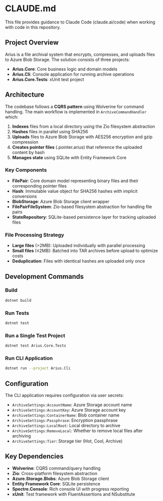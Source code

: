 # CLAUDE.md

This file provides guidance to Claude Code (claude.ai/code) when working with code in this repository.

## Project Overview

Arius is a file archival system that encrypts, compresses, and uploads files to Azure Blob Storage. The solution consists of three projects:

- **Arius.Core**: Core business logic and domain models
- **Arius.Cli**: Console application for running archive operations
- **Arius.Core.Tests**: xUnit test project

## Architecture

The codebase follows a **CQRS pattern** using Wolverine for command handling. The main workflow is implemented in `ArchiveCommandHandler` which:

1. **Indexes** files from a local directory using the Zio filesystem abstraction
2. **Hashes** files in parallel using SHA256
3. **Uploads** files to Azure Blob Storage with AES256 encryption and gzip compression
4. **Creates pointer files** (.pointer.arius) that reference the uploaded content by hash
5. **Manages state** using SQLite with Entity Framework Core

### Key Components

- **FilePair**: Core domain model representing binary files and their corresponding pointer files
- **Hash**: Immutable value object for SHA256 hashes with implicit conversions
- **BlobStorage**: Azure Blob Storage client wrapper
- **FilePairFileSystem**: Zio-based filesystem abstraction for handling file pairs
- **StateRepository**: SQLite-based persistence layer for tracking uploaded files

### File Processing Strategy

- **Large files** (>2MB): Uploaded individually with parallel processing
- **Small files** (≤2MB): Batched into TAR archives before upload to optimize costs
- **Deduplication**: Files with identical hashes are uploaded only once

## Development Commands

### Build
```bash
dotnet build
```

### Run Tests
```bash
dotnet test
```

### Run a Single Test Project
```bash
dotnet test Arius.Core.Tests
```

### Run CLI Application
```bash
dotnet run --project Arius.Cli
```

## Configuration

The CLI application requires configuration via user secrets:
- `ArchiveSettings:AccountName`: Azure Storage account name
- `ArchiveSettings:AccountKey`: Azure Storage account key
- `ArchiveSettings:ContainerName`: Blob container name
- `ArchiveSettings:Passphrase`: Encryption passphrase
- `ArchiveSettings:LocalRoot`: Local directory to archive
- `ArchiveSettings:RemoveLocal`: Whether to remove local files after archiving
- `ArchiveSettings:Tier`: Storage tier (Hot, Cool, Archive)

## Key Dependencies

- **Wolverine**: CQRS command/query handling
- **Zio**: Cross-platform filesystem abstraction
- **Azure.Storage.Blobs**: Azure Blob Storage client
- **Entity Framework Core**: SQLite persistence
- **Spectre.Console**: Rich console UI with progress reporting
- **xUnit**: Test framework with FluentAssertions and NSubstitute